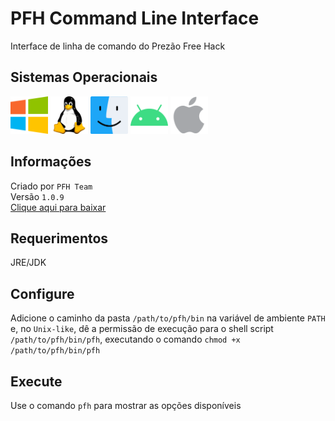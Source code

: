 # PFH Command Line Interface
Interface de linha de comando do Prezão Free Hack

## Sistemas Operacionais
<p>
  <img src="/operating_system_icons/windows.png" width="60" height="60">
  <img src="/operating_system_icons/linux.png" width="60" height="60">
  <img src="/operating_system_icons/macos.png" width="60" height="60">
  <img src="/operating_system_icons/android.png" width="60" height="60">
  <img src="/operating_system_icons/ios.png" width="60" height="60">
</p>

## Informações
Criado por ```PFH Team```
<br>
Versão ```1.0.9```
<br>
[Clique aqui para baixar](https://prezaofreehack-api.herokuapp.com/v2/assets/pfh-cli.zip)

## Requerimentos
JRE/JDK

## Configure
Adicione o caminho da pasta ```/path/to/pfh/bin``` na variável de ambiente ```PATH``` e, no ```Unix-like```, dê a permissão de execução para o shell script ```/path/to/pfh/bin/pfh```, executando o comando ```chmod +x /path/to/pfh/bin/pfh```

## Execute
Use o comando ```pfh``` para mostrar as opções disponíveis

